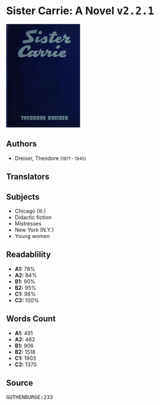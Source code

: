 # Sister Carrie: A Novel <kbd>v2.2.1</kbd>

![](./cover.medium.jpg "")

## Authors


 - Dreiser, Theodore <small>(1871 - 1945)</small>

## Translators



## Subjects


 - Chicago (Ill.)
 - Didactic fiction
 - Mistresses
 - New York (N.Y.)
 - Young women

## Readablility


 - **A1:** 78%
 - **A2:** 84%
 - **B1:** 90%
 - **B2:** 95%
 - **C1:** 98%
 - **C2:** 100%

## Words Count


 - **A1:** 491
 - **A2:** 482
 - **B1:** 906
 - **B2:** 1518
 - **C1:** 1903
 - **C2:** 1370

## Source


<kbd>GUTHENBURGE:233</kbd>
